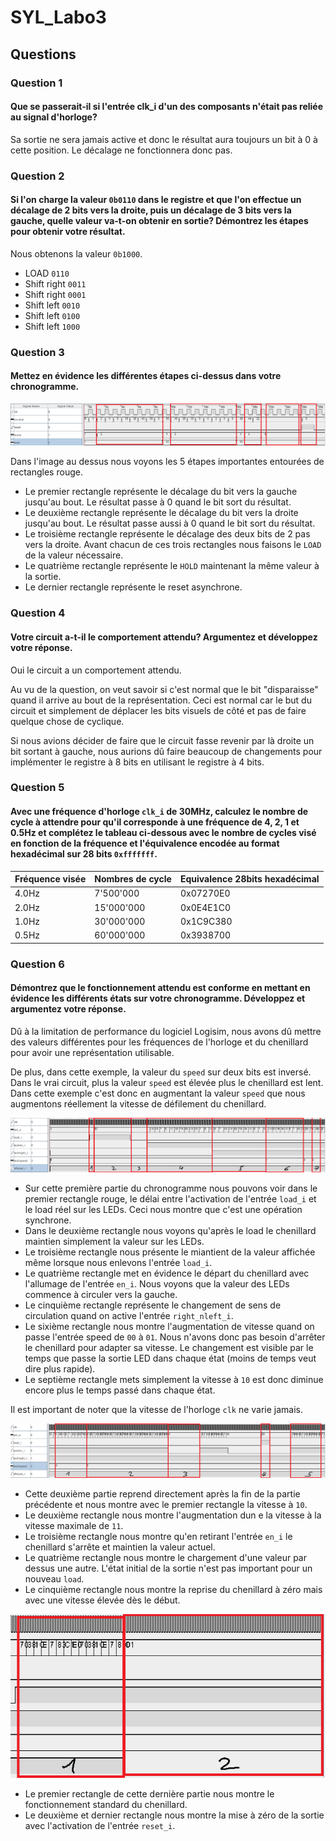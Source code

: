 # SYL_Labo3

## Questions

### Question 1
#### Que se passerait-il si l'entrée clk_i d'un des composants n'était pas reliée au signal d'horloge?

Sa sortie ne sera jamais active et donc le résultat aura toujours un bit à 0 à cette position. Le décalage ne fonctionnera donc pas.


### Question 2
#### Si l'on charge la valeur `0b0110` dans le registre et que l'on effectue un décalage de 2 bits vers la droite, puis un décalage de 3 bits vers la gauche, quelle valeur va-t-on obtenir en sortie? Démontrez les étapes pour obtenir votre résultat.

Nous obtenons la valeur `0b1000`.
- LOAD `0110`
- Shift right `0011`
- Shift right `0001`
- Shift left `0010`
- Shift left `0100`
- Shift left `1000`

### Question 3
#### Mettez en évidence les différentes étapes ci-dessus dans votre chronogramme.

![Chronogram](ChronogramQ3Capture.png)

Dans l'image au dessus nous voyons les 5 étapes importantes entourées de rectangles rouge.
- Le premier rectangle représente le décalage du bit vers la gauche jusqu'au bout.
  Le résultat passe à 0 quand le bit sort du résultat.
- Le deuxième rectangle représente le décalage du bit vers la droite jusqu'au bout.
  Le résultat passe aussi à 0 quand le bit sort du résultat.
- Le troisième rectangle représente le décalage des deux bits de 2 pas vers la droite.
Avant chacun de ces trois rectangles nous faisons le `LOAD` de la valeur nécessaire.
- Le quatrième rectangle représente le `HOLD` maintenant la même valeur à la sortie.
- Le dernier rectangle représente le reset asynchrone.

### Question 4
#### Votre circuit a-t-il le comportement attendu? Argumentez et développez votre réponse.

Oui le circuit a un comportement attendu.

Au vu de la question, on veut savoir si c'est normal que le bit "disparaisse" quand il arrive au bout de la représentation. Ceci est normal car le but du circuit et simplement de déplacer les bits visuels de côté et pas de faire quelque chose de cyclique.

Si nous avions décider de faire que le circuit fasse revenir par là droite un bit sortant à gauche, nous aurions dû faire beaucoup de changements pour implémenter le registre à 8 bits en utilisant le registre à 4 bits.

### Question 5
#### Avec une fréquence d'horloge `clk_i` de 30MHz, calculez le nombre de cycle à attendre pour qu'il corresponde à une fréquence de 4, 2, 1 et 0.5Hz et complétez le tableau ci-dessous avec le nombre de cycles visé en fonction de la fréquence et l'équivalence encodée au format hexadécimal sur 28 bits `0xfffffff`.

|Fréquence visée|Nombres de cycle|Equivalence 28bits hexadécimal|
|---------------|----------------|------------------------------|
|4.0Hz          |7'500'000		 |0x07270E0						|
|2.0Hz          |15'000'000		 |0x0E4E1C0						|
|1.0Hz          |30'000'000		 |0x1C9C380						|
|0.5Hz          |60'000'000		 |0x3938700						|

### Question 6
#### Démontrez que le fonctionnement attendu est conforme en mettant en évidence les différents états sur votre chronogramme. Développez et argumentez votre réponse.

Dû à la limitation de performance du logiciel Logisim, nous avons dû mettre des valeurs différentes pour les fréquences de l'horloge et du chenillard pour avoir une représentation utilisable.

De plus, dans cette exemple, la valeur du `speed` sur deux bits est inversé. Dans le vrai circuit, plus la valeur `speed` est élevée plus le chenillard est lent. Dans cette exemple c'est donc en augmentant la valeur `speed` que nous augmentons réellement la vitesse de défilement du chenillard.

![Chronogram](ChronogramQ6-1.png)

- Sur cette première partie du chronogramme nous pouvons voir dans le premier rectangle rouge, le délai entre l'activation de l'entrée `load_i` et le load réel sur les LEDs. Ceci nous montre que c'est une opération synchrone.
- Dans le deuxième rectangle nous voyons qu'après le load le chenillard maintien simplement la valeur sur les LEDs.
- Le troisième rectangle nous présente le miantient de la valeur affichée même lorsque nous enlevons l'entrée `load_i`.
- Le quatrième rectangle met en évidence le départ du chenillard avec l'allumage de l'entrée `en_i`. Nous voyons que la valeur des LEDs commence à circuler vers la gauche.
- Le cinquième rectangle représente le changement de sens de circulation quand on active l'entrée `right_nleft_i`.
- Le sixième rectangle nous montre l'augmentation de vitesse quand on passe l'entrée speed de `00` à `01`. Nous n'avons donc pas besoin d'arrêter le chenillard pour adapter sa vitesse. Le changement est visible par le temps que passe la sortie LED dans chaque état (moins de temps veut dire plus rapide).
- Le septième rectangle mets simplement la vitesse à `10` est donc diminue encore plus le temps passé dans chaque état.

Il est important de noter que la vitesse de l'horloge `clk` ne varie jamais.

![Chronogram](ChronogramQ6-2.png)

- Cette deuxième partie reprend directement après la fin de la partie précédente et nous montre avec le premier rectangle la vitesse à `10`.
- Le deuxième rectangle nous montre l'augmentation dun e la vitesse à la vitesse maximale de `11`.
- Le troisième rectangle nous montre qu'en retirant l'entrée `en_i` le chenillard s'arrête et maintien la valeur actuel.
- Le quatrième rectangle nous montre le chargement d'une valeur par dessus une autre. L'état initial de la sortie n'est pas important pour un nouveau `load`.
- Le cinquième rectangle nous montre la reprise du chenillard à zéro mais avec une vitesse élevée dès le début.

![Chronogram](ChronogramQ6-3.png)

- Le premier rectangle de cette dernière partie nous montre le fonctionnement standard du chenillard.
- Le deuxième et dernier rectangle nous montre la mise à zéro de la sortie avec l'activation de l'entrée `reset_i`.
